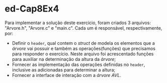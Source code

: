 # ed-Cap8Ex4

Para implementar a solução deste exercício, foram criados 3 arquivos: "Arvore.h", "Arvore.c" e "main.c". Cada um é responsável, respectivamente, por:

* Definir o `header`, qual contem o _struct_ de modela os elementos que a _árvore_ vai possuir e também as operações(funções) que precisamos para responder o exercício. Neste arquivo foi acrescentado funções para auxiliar na determinação da altura da _árvore_;
* Fornecer as implementação das operações definidas no `header`, inclusive as adicionadas para determinar a altura;
* Fornecer a interface de interação com a _árvore AVL_.
